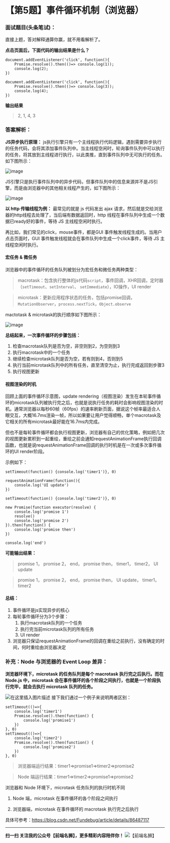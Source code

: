 # 【第5题】事件循环机制（浏览器）

### 面试题目(头条笔试)：
直接上题，答对解释通算你赢，就不用看解析了。

**点击页面后，下面代码的输出结果是什么？**

```
document.addEventListener('click', function(){
	Promise.resolve().then(()=> console.log(1));
	console.log(2);
})

document.addEventListener('click', function(){
	Promise.resolve().then(()=> console.log(3));
	console.log(4);
})
```

**输出结果**

> 2, 1, 4, 3

### 答案解析：

**JS异步执行原理：** js执行引擎只有一个主线程执行代码逻辑，遇到需要异步执行的任务代码，会将其添加事件队列中。当主线程空闲时，轮询事件队列中可以执行的任务，将其放到主线程进行执行，以此类推，直到事件队列中无可执行的任务。如下图所示：

![image](https://imgconvert.csdnimg.cn/aHR0cHM6Ly9tbWJpei5xcGljLmNuL21tYml6X2pwZy8ySzVJdURGRFdtaWM2M0RkTDA2N0JQM2V6MzVVaDJZeHgyWHJJWEVDazdBcXQyYTVkRjRxT1pGcHpQRExJZndDWWljOFp6aWNkeGpmYTZpYVpURmlhSG1kbDF3LzA)

JS引擎只是执行事件队列中的异步代码，但事件队列中的信息来源并不是JS引擎，而是由浏览器中的其他相关线程产生的，如下图所示：

![image](https://imgconvert.csdnimg.cn/aHR0cHM6Ly9tbWJpei5xcGljLmNuL21tYml6X3BuZy8ySzVJdURGRFdtaWM2M0RkTDA2N0JQM2V6MzVVaDJZeHh0bEtMZ2RiVTNGVHdDbk9Zd0UyM3pGVkwwcjRrdnVLU3lLemlhcUtHYnRLOFF0U0VvOG1DMWhBLzA)

**以 http 传输线程为例：**
最常见的就是 js 代码发出 ajax 请求，然后就是交给浏览器的http线程去处理了，当后端有数据返回时，http 线程在事件队列中生成一个数据已ready好的事件，等待 JS 主线程空闲时执行。 

再比如，我们常见的click，mouse事件，都是GUI 事件触发线程生成的。当用户点击页面时，GUI 事件触发线程就会在事件队列中生成一个click事件，等待 JS 主线程空闲时执行。




#### 宏任务 & 微任务

浏览器中的事件循环的任务队列被划分为宏任务和微任务两种类型：
> macrotask：包含执行整体的js代码`script`，事件回调，XHR回调，定时器（`setTimeout`、`setInterval`、 `setImmediate`），IO操作，UI render

> microtask：更新应用程序状态的任务，包括promise回调，`MutationObserver`，`process.nextTick`，`Object.observe`

mactotask & microtask的执行顺序如下图所示：

![image](https://imgconvert.csdnimg.cn/aHR0cHM6Ly9tbWJpei5xcGljLmNuL21tYml6X3BuZy8ySzVJdURGRFdtaWM2M0RkTDA2N0JQM2V6MzVVaDJZeHhBdWNqZXVVWXQ1a1JEZ1NTSFM3MFR1Y29SVUVrclpoRXdtVWFoYjhLZ2RLMWhwdUgwbW1lVFEvMA)

**总结起来，一次事件循环的步骤包括：**
1. 检查macrotask队列是否为空，非空则到2，为空则到3
2. 执行macrotask中的一个任务
3. 继续检查microtask队列是否为空，若有则到4，否则到5
4. 执行当前microtask队列中的所有任务，直至清空为止，执行完成返回到步骤3
5. 执行视图更新

#### 视图渲染的时机
回顾上面的事件循环示意图，update rendering（视图渲染）发生在本轮事件循环的microtask队列被执行完之后，也就是说执行任务的耗时会影响视图渲染的时机。通常浏览器以每秒60帧（60fps）的速率刷新页面，据说这个帧率最适合人眼交互，大概16.7ms渲染一帧，所以如果要让用户觉得顺畅，单个macrotask及它相关的所有microtask最好能在16.7ms内完成。

但也不是每轮事件循环都会执行视图更新，浏览器有自己的优化策略，例如把几次的视图更新累积到一起重绘，重绘之前会通知requestAnimationFrame执行回调函数，也就是说requestAnimationFrame回调的执行时机是在一次或多次事件循环的UI render阶段。

示例如下：
```
setTimeout(function() {console.log('timer1')}, 0)

requestAnimationFrame(function(){
	console.log('UI update')
})

setTimeout(function() {console.log('timer2')}, 0)

new Promise(function executor(resolve) {
	console.log('promise 1')
	resolve()
	console.log('promise 2')
}).then(function() {
	console.log('promise then')
})

console.log('end')
```
**可能输出结果：**
> promise 1， promise 2， end， promise then， timer1， timer2， UI update

> promise 1， promise 2， end， promise then， UI update， timer1， timer2 

#### 总结：

1. 事件循环是js实现异步的核心
2. 每轮事件循环分为3个步骤：
   1. 执行macrotask队列的一个任务
   2. 执行完当前microtask队列的所有任务
   3. UI render
3. 浏览器只保证requestAnimationFrame的回调在重绘之前执行，没有确定的时间，何时重绘由浏览器决定

### 补充：Node 与浏览器的 Event Loop 差异：

**浏览器环境下，microtask 的任务队列是每个 macrotask 执行完之后执行。而在 Node.js 中，microtask 会在事件循环的各个阶段之间执行，也就是一个阶段执行完毕，就会去执行 microtask 队列的任务。**

![在这里插入图片描述](https://imgconvert.csdnimg.cn/aHR0cHM6Ly9tbWJpei5xcGljLmNuL21tYml6X3BuZy8ySzVJdURGRFdtaWM2M0RkTDA2N0JQM2V6MzVVaDJZeHhmcnNuaWFUbUpQNGVibWV1encxU2xSQm1MWjlIdG5BcnVLT1JkbEtiSFJjZXlpY0pRRW54dWlib3cvNjQw)
接下我们通过一个例子来说明两者区别：
```
setTimeout(()=>{
    console.log('timer1')
    Promise.resolve().then(function() {
        console.log('promise1')
    })
}, 0)
setTimeout(()=>{
    console.log('timer2')
    Promise.resolve().then(function() {
        console.log('promise2')
    })
}, 0)
```
>浏览器端运行结果：timer1=>promise1=>timer2=>promise2

>Node 端运行结果：timer1=>timer2=>promise1=>promise2

浏览器和 Node 环境下，microtask 任务队列的执行时机不同

1. Node 端，microtask 在事件循环的各个阶段之间执行

2. 浏览器端，microtask 在事件循环的 macrotask 执行完之后执行



具体可参考：https://blog.csdn.net/Fundebug/article/details/86487117

***
 **扫一扫 关注我的公众号【前端名狮】，更多精彩内容陪伴你！**
![【前端名狮】](/7.png)
